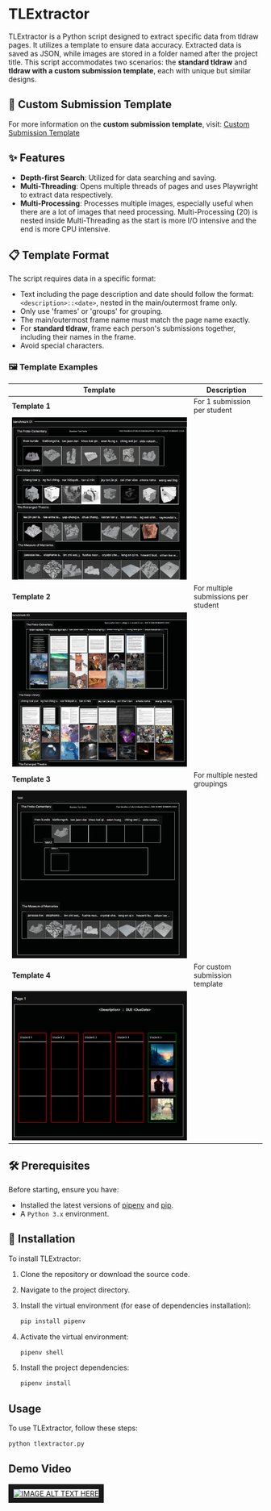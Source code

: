 # TLExtractor

TLExtractor is a Python script designed to extract specific data from tldraw pages. It utilizes a template to ensure data accuracy. Extracted data is saved as JSON, while images are stored in a folder named after the project title. This script accommodates two scenarios: the **standard tldraw** and **tldraw with a custom submission template**, each with unique but similar designs.

## 📄 Custom Submission Template

For more information on the **custom submission template**, visit:
[Custom Submission Template](https://github.com/LamJingJie/tldraw/tree/dynamic_submission_template/templates/vite)

## ✨ Features

- **Depth-first Search**: Utilized for data searching and saving.
- **Multi-Threading**: Opens multiple threads of pages and uses Playwright to extract data respectively.
- **Multi-Processing**: Processes multiple images, especially useful when there are a lot of images that need processing. Multi-Processing (20) is nested inside Multi-Threading as the start is more I/O intensive and the end is more CPU intensive.

## 📋 Template Format

The script requires data in a specific format:

- Text including the page description and date should follow the format: `<description>::<date>`, nested in the main/outermost frame only.
- Only use 'frames' or 'groups' for grouping.
- The main/outermost frame name must match the page name exactly.
- For **standard tldraw**, frame each person's submissions together, including their names in the frame.
- Avoid special characters.

### 🖼️ Template Examples

| Template | Description |
|----------|-------------|
| **Template 1** | For 1 submission per student |
| ![Template Format 1](./img/template_format1.png) | |
| **Template 2** | For multiple submissions per student |
| ![Template Format 2](/img/template_format2.png) | |
| **Template 3** | For multiple nested groupings |
| ![Template Format 3](/img/template_format3.png) | |
| **Template 4** | For custom submission template |
| ![Template Format 4](/img/template_format4.png) | |

## 🛠️ Prerequisites

Before starting, ensure you have:

- Installed the latest versions of [pipenv](https://pipenv.pypa.io/en/latest/) and [pip](https://pypi.org/project/pip/#history).
- A `Python 3.x` environment.

## 🚀 Installation

To install TLExtractor:

1. Clone the repository or download the source code.
2. Navigate to the project directory.
3. Install the virtual environment (for ease of dependencies installation):

    ```bash
    pip install pipenv
    ```

4. Activate the virtual environment:

    ```bash
    pipenv shell
    ```

5. Install the project dependencies:

    ```bash
    pipenv install
    ```

## Usage

To use TLExtractor, follow these steps:

```bash
python tlextractor.py
```

## Demo Video

<a href="https://github.com/user-attachments/assets/dc9f5a26-42ee-4a25-8939-9bdc7ec75dfa" target="_blank"><img src="https://github.com/user-attachments/assets/dc9f5a26-42ee-4a25-8939-9bdc7ec75dfa"
alt="IMAGE ALT TEXT HERE" width="240" height="180" border="10" /></a>
